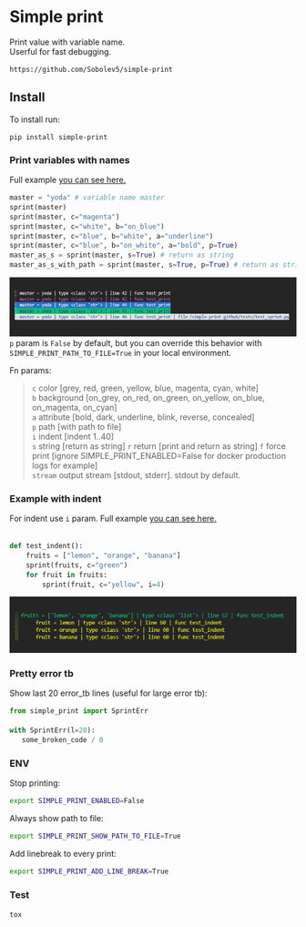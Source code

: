 # Simple print
Print value with variable name.  
Userful for fast debugging.

```no-highlight
https://github.com/Sobolev5/simple-print
```

## Install
To install run:
```no-highlight
pip install simple-print
```

### Print variables with names
Full example [you can see here.](https://github.com/Sobolev5/simple-print/blob/master/tests/test_sprint.py)
```python
master = "yoda" # variable name master
sprint(master) 
sprint(master, c="magenta") 
sprint(master, c="white", b="on_blue") 
sprint(master, c="blue", b="white", a="underline") 
sprint(master, c="blue", b="on_white", a="bold", p=True) 
master_as_s = sprint(master, s=True) # return as string
master_as_s_with_path = sprint(master, s=True, p=True) # return as string with path to file 
``` 
![](https://github.com/Sobolev5/simple-print/blob/master/screenshots/common.png)   
`p` param is `False` by default, but you can override this behavior with `SIMPLE_PRINT_PATH_TO_FILE=True` in your local environment.

Fn params:
> `c` color [grey, red, green, yellow, blue, magenta, cyan, white]  
> `b` background [on_grey, on_red, on_green, on_yellow, on_blue, on_magenta, on_cyan]  
> `a` attribute  [bold, dark, underline, blink, reverse, concealed]  
> `p` path [with path to file]  
> `i` indent [indent 1..40]  
> `s` string [return as string] 
> `r` return [print and return as string] 
> `f` force print [ignore SIMPLE_PRINT_ENABLED=False for docker production logs for example]  
> `stream` output stream  [stdout, stderr]. stdout by default.


### Example with indent
For indent use `i` param. Full example [you can see here.](https://github.com/Sobolev5/simple-print/blob/master/tests/test_sprint.py)
```python

def test_indent():
    fruits = ["lemon", "orange", "banana"]
    sprint(fruits, c="green")  
    for fruit in fruits:
        sprint(fruit, c="yellow", i=4)
```  
![](https://github.com/Sobolev5/simple-print/blob/master/screenshots/indent.png)


### Pretty error tb
Show last 20 error_tb lines (useful for large error tb):  
```python
from simple_print import SprintErr

with SprintErr(l=20):
   some_broken_code / 0
```


### ENV
Stop printing:  
```sh
export SIMPLE_PRINT_ENABLED=False
```
  
Always show path to file:  
```sh
export SIMPLE_PRINT_SHOW_PATH_TO_FILE=True
```

Add linebreak to every print:  
```sh
export SIMPLE_PRINT_ADD_LINE_BREAK=True
```

### Test 
```sh
tox
```
